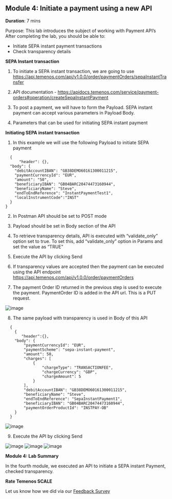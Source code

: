 ## Module 4: Initiate a payment using a new API

**Duration**: 7 mins

Purpose: This lab introduces the subject of working with Payment API’s 
After completing the lab, you should be able to:
- Initiate SEPA instant payment transactions
- Check transparency details

**SEPA Instant transaction**

1.	To initiate a SEPA instant transaction, we are going to use https://api.temenos.com/api/v1.0.0/order/paymentOrders/sepaInstantTransfer

2.	API documentation - https://apidocs.temenos.com/service/payment-orders#operation/createSepaInstantPayment

3.	To post a payment, we will have to form the Payload. SEPA instant payment can accept various parameters in Payload Body. 

4.	Parameters that can be used for initiating SEPA instant payment 

**Initiating SEPA instant transaction**

1.	In this example we will use the following Payload to initiate SEPA payment
```{
  {
      "header": {},
  "body": {
    "debitAccountIBAN": "GB38DEMO60161300011215",
    "paymentCurrencyId": "EUR",
    "amount": "50",
    "beneficiaryIBAN": "GB04BARC20474473160944",
    "beneficiaryName": "Steve",
    "endToEndReference": "InstantPaymentTest1",
    "localInstrumentCode":"INST"
  }
}
```
2. In Postman API should be set to POST mode
   

3. Payload should be set in Body section of the API
 
4. To retrieve transparency details, API is executed with “validate_only” option set to true. To set this, add “validate_only” option in Params and set the value as “TRUE”

5. Execute the API by clicking Send

6. If transparency values are accepted then the payment can be executed using the API endpoint https://api.temenos.com/api/v1.0.0/order/paymentOrders

7. The payment Order ID returned in the previous step is used to execute the payment. PaymentOrder ID is added in the API url. This is a PUT request.

![image](https://github.com/temenos/SCALE2020/blob/main/Creating%20a%20Seamless%20Payment%20Experience%20Using%20Temenos%20Payment%20APIs/images/image027.png)

8. The same payload with transparency is used in Body of this API

```
  {
    {
       "header":{},
    "body": {
        "paymentCurrencyId": "EUR",
        "paymentScheme": "sepa-instant-payment",
        "amount": 50,
        "charges": [
            {
                "chargeType": "TRANSACTIONFEE",
                "chargeCurrency": "GBP",
                "chargeAmount": 5
            }
        ],
        "debitAccountIBAN": "GB38DEMO60161300011215",
        "beneficiaryName": "Steve",
        "endToEndReference": "SepaInstantPayment1",
        "beneficiaryIBAN": "GB04BARC20474473160944",
        "paymentOrderProductId": "INSTPAY-OB"
    }
  }
   ```

![image](https://github.com/temenos/SCALE2020/blob/main/Creating%20a%20Seamless%20Payment%20Experience%20Using%20Temenos%20Payment%20APIs/images/image028.png)

9. Execute the API by clicking Send

![image](https://github.com/temenos/SCALE2020/blob/main/Creating%20a%20Seamless%20Payment%20Experience%20Using%20Temenos%20Payment%20APIs/images/image029.png)
![image](https://github.com/temenos/SCALE2020/blob/main/Creating%20a%20Seamless%20Payment%20Experience%20Using%20Temenos%20Payment%20APIs/images/image030.png)
![image](https://github.com/temenos/SCALE2020/blob/main/Creating%20a%20Seamless%20Payment%20Experience%20Using%20Temenos%20Payment%20APIs/images/image031.png)

**Module 4: Lab Summary**

In the fourth module, we executed an API to initiate a SEPA instant Payment, checked transparency.

**Rate Temenos SCALE**

Let us know how we did via our [Feedback Survey]()